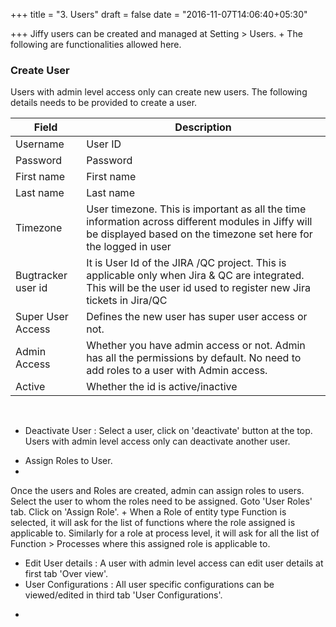 +++
title = "3. Users"
draft = false
date = "2016-11-07T14:06:40+05:30"

+++
Jiffy users can be created and managed at Setting > Users.
+ 
The following are functionalities allowed here.


### Create User
 
Users with admin level access only can create new users. The following details needs to be provided to create a user.
 
Field                | Description
-------------------- | --------------
Username             | User ID
Password             | Password
First name           | First name
Last name            | Last name
Timezone             | User timezone. This is important as all the time information across different modules in Jiffy will be displayed based on the timezone set here for the logged in user
Bugtracker user id   | It is User Id of the JIRA /QC project. This is applicable only when Jira & QC are integrated. This will be the user id used to register new Jira tickets in Jira/QC
Super User Access    | Defines the new user has super user access or not.
Admin Access         | Whether you have admin access or not. Admin has all the permissions by default. No need to add roles to a user with Admin access.
Active               | Whether the id is active/inactive  
<br/>  

* Deactivate User : Select a user, click on 'deactivate' button at the top. Users with admin level access only can deactivate another user.
+ Assign Roles to User.
+ 
Once the users and Roles are created, admin can assign roles to users. Select the user to whom the roles need to be assigned. Goto 'User Roles' tab. Click on 'Assign Role'.
+ 
When a Role of entity type Function is selected, it will ask for the list of functions where the role assigned is applicable to. Similarly for a role at process level, it will ask for all the list of Function > Processes where this assigned role is applicable to. 
+ Edit User details : A user with admin level access can edit user details at first tab 'Over view'. 
+ User Configurations : All user specific configurations can be viewed/edited in third tab 'User Configurations'.
*



